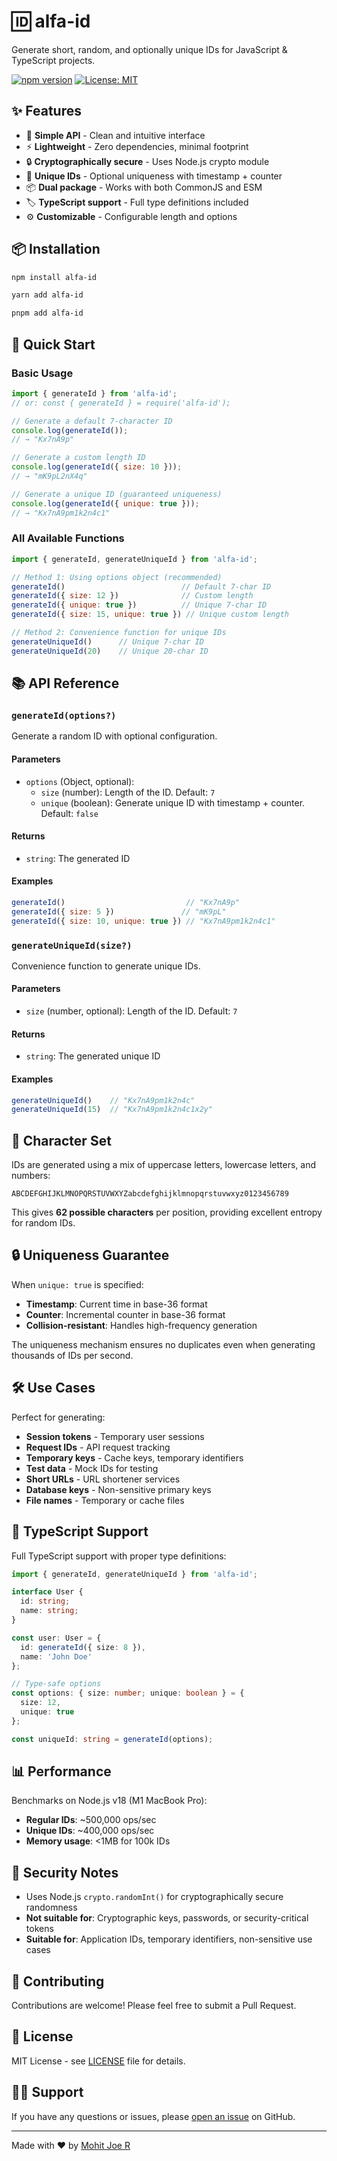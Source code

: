 # 🆔 alfa-id

Generate short, random, and optionally unique IDs for JavaScript & TypeScript projects.

[![npm version](https://badge.fury.io/js/alfa-id.svg)](https://www.npmjs.com/package/alfa-id)
[![License: MIT](https://img.shields.io/badge/License-MIT-yellow.svg)](https://opensource.org/licenses/MIT)

## ✨ Features

- 🎯 **Simple API** - Clean and intuitive interface
- ⚡ **Lightweight** - Zero dependencies, minimal footprint
- 🔒 **Cryptographically secure** - Uses Node.js crypto module
- 🔄 **Unique IDs** - Optional uniqueness with timestamp + counter
- 📦 **Dual package** - Works with both CommonJS and ESM
- 🏷️ **TypeScript support** - Full type definitions included
- ⚙️ **Customizable** - Configurable length and options

## 📦 Installation

```bash
npm install alfa-id
```

```bash
yarn add alfa-id
```

```bash
pnpm add alfa-id
```

## 🚀 Quick Start

### Basic Usage

```javascript
import { generateId } from 'alfa-id';
// or: const { generateId } = require('alfa-id');

// Generate a default 7-character ID
console.log(generateId()); 
// → "Kx7nA9p"

// Generate a custom length ID
console.log(generateId({ size: 10 })); 
// → "mK9pL2nX4q"

// Generate a unique ID (guaranteed uniqueness)
console.log(generateId({ unique: true })); 
// → "Kx7nA9pm1k2n4c1"
```

### All Available Functions

```javascript
import { generateId, generateUniqueId } from 'alfa-id';

// Method 1: Using options object (recommended)
generateId()                          // Default 7-char ID
generateId({ size: 12 })              // Custom length
generateId({ unique: true })          // Unique 7-char ID  
generateId({ size: 15, unique: true }) // Unique custom length

// Method 2: Convenience function for unique IDs
generateUniqueId()      // Unique 7-char ID
generateUniqueId(20)    // Unique 20-char ID
```

## 📚 API Reference

### `generateId(options?)`

Generate a random ID with optional configuration.

#### Parameters

- `options` (Object, optional):
  - `size` (number): Length of the ID. Default: `7`
  - `unique` (boolean): Generate unique ID with timestamp + counter. Default: `false`

#### Returns

- `string`: The generated ID

#### Examples

```javascript
generateId()                           // "Kx7nA9p"
generateId({ size: 5 })               // "mK9pL" 
generateId({ size: 10, unique: true }) // "Kx7nA9pm1k2n4c1"
```

### `generateUniqueId(size?)`

Convenience function to generate unique IDs.

#### Parameters

- `size` (number, optional): Length of the ID. Default: `7`

#### Returns

- `string`: The generated unique ID

#### Examples

```javascript
generateUniqueId()    // "Kx7nA9pm1k2n4c"
generateUniqueId(15)  // "Kx7nA9pm1k2n4c1x2y"
```

## 🎲 Character Set

IDs are generated using a mix of uppercase letters, lowercase letters, and numbers:

```
ABCDEFGHIJKLMNOPQRSTUVWXYZabcdefghijklmnopqrstuvwxyz0123456789
```

This gives **62 possible characters** per position, providing excellent entropy for random IDs.

## 🔒 Uniqueness Guarantee

When `unique: true` is specified:

- **Timestamp**: Current time in base-36 format
- **Counter**: Incremental counter in base-36 format  
- **Collision-resistant**: Handles high-frequency generation

The uniqueness mechanism ensures no duplicates even when generating thousands of IDs per second.

## 🛠️ Use Cases

Perfect for generating:

- **Session tokens** - Temporary user sessions
- **Request IDs** - API request tracking
- **Temporary keys** - Cache keys, temporary identifiers
- **Test data** - Mock IDs for testing
- **Short URLs** - URL shortener services
- **Database keys** - Non-sensitive primary keys
- **File names** - Temporary or cache files

## 🔧 TypeScript Support

Full TypeScript support with proper type definitions:

```typescript
import { generateId, generateUniqueId } from 'alfa-id';

interface User {
  id: string;
  name: string;
}

const user: User = {
  id: generateId({ size: 8 }),
  name: 'John Doe'
};

// Type-safe options
const options: { size: number; unique: boolean } = {
  size: 12,
  unique: true
};

const uniqueId: string = generateId(options);
```

## 📊 Performance

Benchmarks on Node.js v18 (M1 MacBook Pro):

- **Regular IDs**: ~500,000 ops/sec
- **Unique IDs**: ~400,000 ops/sec
- **Memory usage**: <1MB for 100k IDs

## 🔐 Security Notes

- Uses Node.js `crypto.randomInt()` for cryptographically secure randomness
- **Not suitable for**: Cryptographic keys, passwords, or security-critical tokens
- **Suitable for**: Application IDs, temporary identifiers, non-sensitive use cases

## 🤝 Contributing

Contributions are welcome! Please feel free to submit a Pull Request.

## 📄 License

MIT License - see [LICENSE](LICENSE) file for details.

## 🙋‍♂️ Support

If you have any questions or issues, please [open an issue](https://github.com/yourusername/alfa-id/issues) on GitHub.

---

Made with ❤️ by [Mohit Joe R](https://github.com/yourusername)